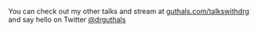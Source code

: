 You can check out my other talks and stream at [guthals.com/talkswithdrg](https://guthals.com/talkswithdrg) and say hello on Twitter [@drguthals](https://twitter.com/drguthals)
